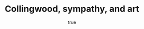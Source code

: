 ---
layout: talk
title: Collingwood, sympathy, and art
description: "A workshop jointly organised by HPS Cambridge and INSEI"
author: 
    name: Maarten Steenhagen
    url: http://msteenhagen.github.io
paper: Collingwood, sympathy, and the work of art
where:  History and Philosophy of Science, Cambridge
city: Cambridge
<!-- time: --> 
<!-- link:  -->
<!-- handout:  -->
<!-- slides:  -->
<!-- details: true -->
---